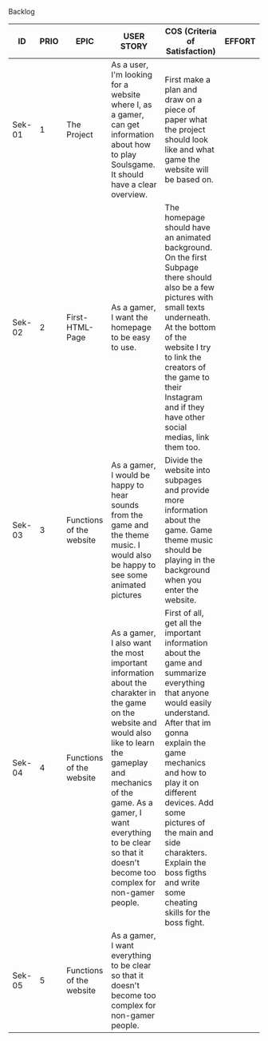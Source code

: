 Backlog

| ID  | PRIO | EPIC        | USER STORY                                 | COS (Criteria of Satisfaction)  | EFFORT |
| --- | ---- | ----------- | ------------------------------------------ | ------------------------------- | ------ |
| Sek-01 | 1 | The Project | As a user, I'm looking for a website where I, as a gamer, can get information about how to play Soulsgame. It should have a clear overview. | First make a plan and draw on a piece of paper what the project should look like and what game the website will be based on. | |
| Sek-02 | 2 | First-HTML-Page | As a gamer, I want the homepage to be easy to use. | The homepage should have an animated background. On the first Subpage there should also be a few pictures with small texts underneath. At the bottom of the website I try to link the creators of the game to their Instagram and if they have other social medias, link them too.| |
| Sek-03 | 3 | Functions of the website | As a gamer, I would be happy to hear sounds from the game and the theme music. I would also be happy to see some animated pictures | Divide the website into subpages and provide more information about the game. Game theme music should be playing in the background when you enter the website. |  |
| Sek-04 | 4 | Functions of the website | As a gamer, I also want the most important information about the charakter in the game on the website and would also like to learn the gameplay and mechanics of the game. As a gamer, I want everything to be clear so that it doesn't become too complex for non-gamer people. | First of all, get all the important information about the game and summarize everything that anyone would easily understand. After that im gonna explain the game mechanics and how to play it on different devices. Add some pictures of the main and side charakters. Explain the boss figths and write some cheating skills for the boss fight.     |
| Sek-05 | 5 |  Functions of the website | As a gamer, I want everything to be clear so that it doesn't become too complex for non-gamer people. |  |
